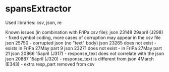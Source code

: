 # spansExtractor

Used libraries: csv, json, re

Known issues (in combination with FriPa csv file):
json 23148 29april (J298) - fixed symbol coding, more cases of corruption may appear in the csv file
json 25750 - corrupted json (no "text" body)
json 23265 does not exist - exists in FriPa 27May part 9
json 23271 does not exist - in FriPa 27May part 21
json 20866 15april (J317) - response_text does not correlate with the json
json 20887 15april (J320) - response_text is different from json
4March (E343) - extra resp_part removed from csv
